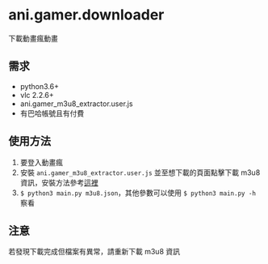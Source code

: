 # ani.gamer.downloader
下載動畫瘋動畫

## 需求
- python3.6+
- vlc 2.2.6+
- ani.gamer_m3u8_extractor.user.js
- 有巴哈帳號且有付費

## 使用方法
1. 要登入動畫瘋
2. 安裝 `ani.gamer_m3u8_extractor.user.js` 並至想下載的頁面點擊下載 m3u8 資訊，安裝方法參考[這裡](https://greasyfork.org/zh-TW/help/installing-user-scripts)
3. `$ python3 main.py m3u8.json`，其他參數可以使用 `$ python3 main.py -h` 察看

## 注意
若發現下載完成但檔案有異常，請重新下載 m3u8 資訊